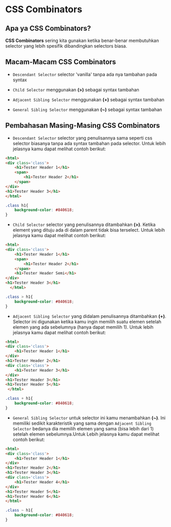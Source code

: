 # CSS Combinators

## Apa ya CSS Combinators?

**CSS Combinators** sering kita gunakan ketika benar-benar membutuhkan selector yang lebih spesifik dibandingkan selectors biasa. 

## Macam-Macam CSS Combinators

- `Descendant Selector` selector 'vanilla' tanpa ada nya tambahan pada syntax

- `Child Selector` menggunakan **(>)** sebagai syntax tambahan

- `Adjacent Sibling Selector` menggunakan **(+)** sebagai syntax tambahan

- `General Sibling Selector` menggunakan **(~)** sebagai syntax tambahan

## Pembahasan Masing-Masing CSS Combinators


- `Descendant Selector` selector yang penulisannya sama seperti css selector biasanya tanpa ada syntax tambahan pada selector. Untuk lebih jelasnya kamu dapat melihat contoh berikut:


```html
<html>
<div class='class'>
    <h1>Tester Header 1</h1>
    <span>
        <h1>Tester Header 2</h1>
    </span>
</div>
<h1>Tester Header 3</h1>
</html>
```


```css
.class h1{
    background-color: #840618;
}
```

- `Child Selector` selector yang penulisannya ditambahkan **(>)**. Ketika element yang dituju ada di dalam parent  tidak bisa terselect. Untuk lebih jelasnya kamu dapat melihat contoh berikut:

```html
<html>
<div class='class'>
    <h1>Tester Header 1</h1>
    <span>
        <h1>Tester Header 2</h1>
    </span>
    <h1>Tester Header Semi</h1>
</div>
<h1>Tester Header 3</h1>
  </html>
```


```css
.class > h1{
    background-color: #840618;
}
```


- `Adjacent Sibling Selector` yang didalam penulisannya ditambahkan **(+)**. Selector ini digunakan ketika kamu ingin memilih suatu elemen setelah elemen yang ada sebelumnya (hanya dapat memilih 1). Untuk lebih jelasnya kamu dapat melihat contoh berikut:

```html
<html>
<div class='class'>
    <h1>Tester Header 1</h1>
</div>
<h1>Tester Header 2</h1>
<div class='class'>
    <h1>Tester Header 3</h1>
</div>
<h1>Tester Header 3</h1>
<h1>Tester Header 5</h1>
 </html>
```


```css
.class + h1{
    background-color: #840618;
}
```

- `General Sibling Selector` untuk selector ini kamu menambahkan **(~)**. Ini memiliki sedikit karakteristik yang sama dengan `Adjacent Sibling Selector` bedanya dia memilih elemen yang sama (bisa lebih dari 1) setelah elemen sebelumnya.Untuk Lebih jelasnya kamu dapat melihat contoh berikut:


```html
<html>
<div class='class'>
    <h1>Tester Header 1</h1>
</div>
<h1>Tester Header 2</h1>
<h1>Tester Header 3</h1>
<div class='class'>
    <h1>Tester Header 4</h1>
</div>
<h1>Tester Header 5</h1>
<h1>Tester Header 6</h1>
</html>
```


```css
.class ~ h1{
    background-color: #840618;
}
```
